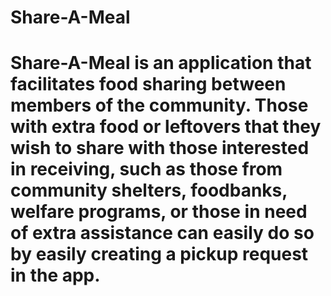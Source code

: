 # Share-A-Meal
# Share-A-Meal is an application that facilitates food sharing between members of the community. Those with extra food or leftovers that they wish to share with those interested in receiving, such as those from community shelters, foodbanks, welfare programs, or those in need of extra assistance can easily do so by easily creating a pickup request in the app.
